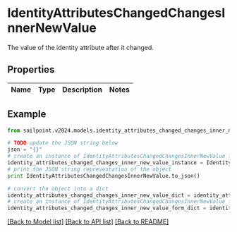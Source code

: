 # IdentityAttributesChangedChangesInnerNewValue

The value of the identity attribute after it changed.

## Properties

Name | Type | Description | Notes
------------ | ------------- | ------------- | -------------

## Example

```python
from sailpoint.v2024.models.identity_attributes_changed_changes_inner_new_value import IdentityAttributesChangedChangesInnerNewValue

# TODO update the JSON string below
json = "{}"
# create an instance of IdentityAttributesChangedChangesInnerNewValue from a JSON string
identity_attributes_changed_changes_inner_new_value_instance = IdentityAttributesChangedChangesInnerNewValue.from_json(json)
# print the JSON string representation of the object
print IdentityAttributesChangedChangesInnerNewValue.to_json()

# convert the object into a dict
identity_attributes_changed_changes_inner_new_value_dict = identity_attributes_changed_changes_inner_new_value_instance.to_dict()
# create an instance of IdentityAttributesChangedChangesInnerNewValue from a dict
identity_attributes_changed_changes_inner_new_value_form_dict = identity_attributes_changed_changes_inner_new_value.from_dict(identity_attributes_changed_changes_inner_new_value_dict)
```
[[Back to Model list]](../README.md#documentation-for-models) [[Back to API list]](../README.md#documentation-for-api-endpoints) [[Back to README]](../README.md)


